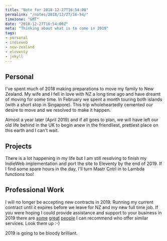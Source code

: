 ```yaml
---
title: "Note for 2018-12-27T16:54:00"
permalink: "/notes/2018/12/27/16-54/"
timezone: "GMT"
date: "2018-12-27T16:54:00Z"
meta: "Thinking about what is to come in 2019"
tags:
- personal
- indieweb
- new-zealand
- eleventy
- jekyll
---
```


## Personal

I've spent much of 2018 making preparations to move my family to New Zealand. My wife and I fell in love with NZ a long time ago and have dreamt of moving for some time. In February we spent a month touring both islands (with a short stop in Singapore). This trip wholeheartedly cemented our desire to move and we resolved to make it happen.

Almost a year later (April 2019) and if all goes to plan, we will have left our old life behind in the UK to begin anew in the friendliest, prettiest place on this earth and I can't wait.

## Projects

There is a lot happening in my life but I am still resolving to finish my IndieWeb implementation and port the site to Eleventy by the end of 2019. If I find some spare hours in the day, I'll turn Mastr Cntrl in to Lambda functions too!

## Professional Work

I will no longer be accepting new contracts in 2019. Running my current contract until it expires before we leave for NZ and my new full time job. If you were hoping I could provide assistance and support to your business in 2019 there are [some](https://northerncontrast.com/) [great](https://flodesign.co.uk/) [people](https://csswizardry.com/) I  can recommend who offer similar services. Look them up :-)

2019 is going to be bloody brilliant.
